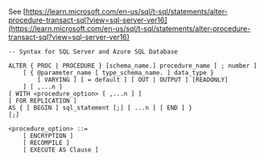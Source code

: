 See [https://learn.microsoft.com/en-us/sql/t-sql/statements/alter-procedure-transact-sql?view=sql-server-ver16](https://learn.microsoft.com/en-us/sql/t-sql/statements/alter-procedure-transact-sql?view=sql-server-ver16)
```
-- Syntax for SQL Server and Azure SQL Database
  
ALTER { PROC | PROCEDURE } [schema_name.] procedure_name [ ; number ]   
    [ { @parameter_name [ type_schema_name. ] data_type }   
        [ VARYING ] [ = default ] [ OUT | OUTPUT ] [READONLY]  
    ] [ ,...n ]   
[ WITH <procedure_option> [ ,...n ] ]  
[ FOR REPLICATION ]   
AS { [ BEGIN ] sql_statement [;] [ ...n ] [ END ] }  
[;]  
  
<procedure_option> ::=   
    [ ENCRYPTION ]  
    [ RECOMPILE ]  
    [ EXECUTE AS Clause ]
```
